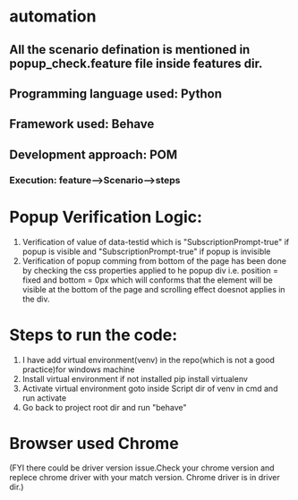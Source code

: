 # automation

## All the scenario defination is mentioned in popup_check.feature file inside features dir.

## Programming language used: Python
## Framework used: Behave

## Development approach: POM

### Execution: feature-->Scenario-->steps

# Popup Verification Logic:
  1. Verification of value of data-testid which is "SubscriptionPrompt-true" if popup is visible and "SubscriptionPrompt-true" if popup is invisible
  2. Verification of popup comming from bottom of the page has been done by checking the css properties applied to he popup div
   i.e. position = fixed and bottom = 0px which will conforms that the element will be visible at the bottom of the page and scrolling effect doesnot applies in the div.

# Steps to run the code:
1.  I have add virtual environment(venv) in the repo(which is not a good practice)for windows machine
2. Install virtual environment if not installed
    pip install virtualenv
2. Activate virtual environment
    goto inside Script dir of venv in cmd and run activate
3. Go back to project root dir and run "behave"

# Browser used Chrome

(FYI there could be driver version issue.Check your chrome version and replece chrome driver with your match version. Chrome driver is in driver dir.)

